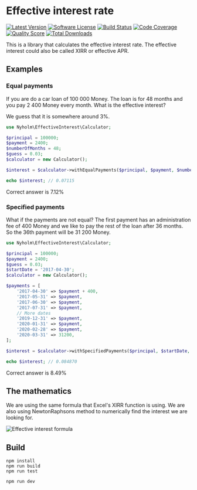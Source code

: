# Effective interest rate

[![Latest Version](https://img.shields.io/github/release/nyholm/effective-interest-rate.svg?style=flat-square)](https://github.com/nyholm/effective-interest-rate/releases)
[![Software License](https://img.shields.io/badge/license-MIT-brightgreen.svg?style=flat-square)](LICENSE)
[![Build Status](https://img.shields.io/travis/Nyholm/effective-interest-rate.svg?style=flat-square)](https://travis-ci.org/Nyholm/effective-interest-rate)
[![Code Coverage](https://img.shields.io/scrutinizer/coverage/g/nyholm/effective-interest-rate.svg?style=flat-square)](https://scrutinizer-ci.com/g/nyholm/effective-interest-rate)
[![Quality Score](https://img.shields.io/scrutinizer/g/nyholm/effective-interest-rate.svg?style=flat-square)](https://scrutinizer-ci.com/g/nyholm/effective-interest-rate)
[![Total Downloads](https://img.shields.io/packagist/dt/nyholm/effective-interest-rate.svg?style=flat-square)](https://packagist.org/packages/nyholm/effective-interest-rate)

This is a library that calculates the effective interest rate. The effective interest could also be called XIRR or
effective APR.

## Examples

### Equal payments

If you are do a car loan of 100 000 Money. The loan is for 48 months and you pay 2 400 Money every month. What is the 
effective interest?

We guess that it is somewhere around 3%. 

```php
use Nyholm\EffectiveInterest\Calculator;

$principal = 100000;
$payment = 2400;
$numberOfMonths = 48;
$guess = 0.03;
$calculator = new Calculator();

$interest = $calculator->withEqualPayments($principal, $payment, $numberOfMonths, $guess);

echo $interest; // 0.07115
```

Correct answer is 7.12%

### Specified payments

What if the payments are not equal? The first payment has an administration fee of 400 Money and we like to pay the rest
of the loan after 36 months. So the 36th payment will be 31 200 Money. 

```php
use Nyholm\EffectiveInterest\Calculator;

$principal = 100000;
$payment = 2400;
$guess = 0.03;
$startDate = '2017-04-30';
$calculator = new Calculator();

$payments = [
    '2017-04-30' => $payment + 400,
    '2017-05-31' => $payment,
    '2017-06-30' => $payment,
    '2017-07-31' => $payment,
    // More dates
    '2019-12-31' => $payment,
    '2020-01-31' => $payment,
    '2020-02-28' => $payment,
    '2020-03-31' => 31200,
];

$interest = $calculator->withSpecifiedPayments($principal, $startDate, $payments, $guess);

echo $interest; // 0.084870
```

Correct answer is 8.49%

## The mathematics

We are using the same formula that Excel's XIRR function is using. We are also using NewtonRaphsons method to numerically
find the interest we are looking for. 

![Effective interest formula](https://raw.githubusercontent.com/Nyholm/effective-interest-rate/master/doc/images/xirr_equation.png)

## Build

```cli
npm install
npm run build
npm run test

npm run dev
```